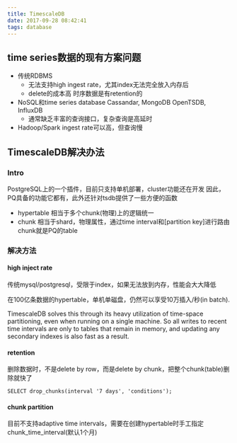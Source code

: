 ```yaml
---
title: TimescaleDB
date: 2017-09-28 08:42:41
tags: database
---
```


## time series数据的现有方案问题

- 传统RDBMS
  - 无法支持high ingest rate，尤其index无法完全放入内存后
  - delete的成本高
    时序数据是有retention的
- NoSQL和time series database
  Cassandar, MongoDB
  OpenTSDB, InfluxDB
  - 通常缺乏丰富的查询接口，复杂查询是高延时
- Hadoop/Spark
  ingest rate可以高，但查询慢

## TimescaleDB解决办法

### Intro

PostgreSQL上的一个插件，目前只支持单机部署，cluster功能还在开发
因此，PQ具备的功能它都有，此外还针对tsdb提供了一些方便的函数

- hypertable
  相当于多个chunk(物理)上的逻辑统一
- chunk
  相当于shard，物理属性，通过time interval和[partition key]进行路由
  chunk就是PQ的table

### 解决方法

#### high inject rate

传统mysql/postgresql，受限于index，如果无法放到内存，性能会大大降低

在100亿条数据的hypertable，单机单磁盘，仍然可以享受10万插入/秒(in batch).

TimescaleDB solves this through its heavy utilization of time-space partitioning, even when running on a single machine. 
So all writes to recent time intervals are only to tables that remain in memory, and updating any secondary indexes is also fast as a result.

#### retention

删除数据时，不是delete by row，而是delete by chunk，把整个chunk(table)删除就快了

    SELECT drop_chunks(interval '7 days', 'conditions');

#### chunk partition

目前不支持adaptive time intervals，需要在创建hypertable时手工指定chunk_time_interval(默认1个月)
